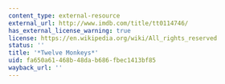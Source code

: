```yaml
---
content_type: external-resource
external_url: http://www.imdb.com/title/tt0114746/
has_external_license_warning: true
license: https://en.wikipedia.org/wiki/All_rights_reserved
status: ''
title: '*Twelve Monkeys*'
uid: fa650a61-468b-48da-b686-fbec1413bf85
wayback_url: ''
---
```


